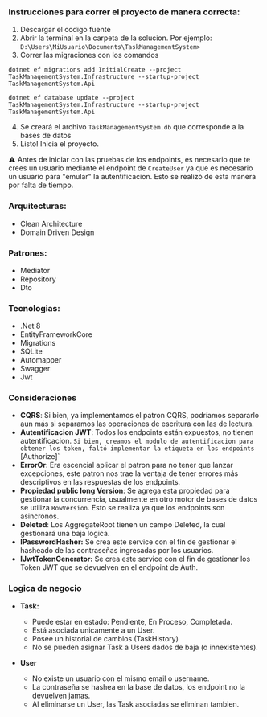 ### Instrucciones para correr el proyecto de manera correcta:

1. Descargar el codigo fuente
2. Abrir la terminal en la carpeta de la solucion. Por ejemplo: `D:\Users\MiUsuario\Documents\TaskManagementSystem>`
3. Correr las migraciones con los comandos
```
dotnet ef migrations add InitialCreate --project TaskManagementSystem.Infrastructure --startup-project TaskManagementSystem.Api

dotnet ef database update --project TaskManagementSystem.Infrastructure --startup-project TaskManagementSystem.Api      
```
4. Se creará el archivo ```TaskManagementSystem.db``` que corresponde a la bases de datos
5. Listo! Inicia el proyecto.

⚠️ Antes de iniciar con las pruebas de los endpoints, es necesario que te crees un usuario mediante el endpoint de `CreateUser` ya que es necesario un usuario para "emular" la autentificacion. Esto se realizó de esta manera por falta de tiempo. 

### Arquitecturas:
- Clean Architecture
- Domain Driven Design

### Patrones:
- Mediator
- Repository
- Dto

### Tecnologias:
- .Net 8
- EntityFrameworkCore
- Migrations
- SQLite
- Automapper
- Swagger
- Jwt


### Consideraciones
- **CQRS**: Si bien, ya implementamos el patron CQRS, podríamos separarlo aun más si separamos las operaciones de escritura con las de lectura. 
- **Autentificacion JWT**: Todos los endpoints están expuestos, no tienen autentificacion. `Si bien, creamos el modulo de autentificacion para obtener los token, faltó implementar la etiqueta en los endpoints `[Authorize]`
- **ErrorOr**: Era escencial aplicar el patron para no tener que lanzar excepciones, este patron nos trae la ventaja de tener errores más descriptivos en las respuestas de los endpoints.
- **Propiedad public long Version**: Se agrega esta propiedad para gestionar la concurrencia, usualmente en otro motor de bases de datos se utiliza `RowVersion`. Esto se realiza ya que los endpoints son asincronos. 
- **Deleted**: Los AggregateRoot tienen un campo Deleted, la cual gestionará una baja logica. 
- **IPasswordHasher:** Se crea este service con el fin de gestionar el hasheado de las contraseñas ingresadas por los usuarios. 
- **IJwtTokenGenerator:** Se crea este service con el fin de gestionar los Token JWT que se devuelven en el endpoint de Auth.

### Logica de negocio
- **Task:**
    - Puede estar en estado: Pendiente, En Proceso, Completada.
    - Está asociada unicamente a un User.
    - Posee un historial de cambios (TaskHistory)
    - No se pueden asignar Task a Users dados de baja (o innexistentes).

- **User**
    - No existe un usuario con el mismo email o username.
    - La contraseña se hashea en la base de datos, los endpoint no la devuelven jamas. 
    - Al eliminarse un User, las Task asociadas se eliminan tambien.
